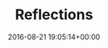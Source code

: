---
title:		"Reflections"
type:		"photos"
mediatype:		"upload"
location:		"Berlin, Germany"
date:		"2016-08-21 19:05:14+00:00"
album:		"abandoned"
filename:		"cite-foche-reflections.md"
series:		"cite-foche"
cl_public_id:		"abandoned/cite-foche-reflections"
cl_version:		1497000103
prominent:		true
format:		"tiff"
bytes:		6670160
width:		2560
height:		1440
colours:
- "#211C11"
- "#020101"
- "#776348"
- "#090605"
- "#0C0E08"
- "#070501"
- "#010001"
- "#050805"
- "#030100"
- "#C3A376"
- "#000001"
- "#030203"
- "#E6E5CC"
- "#7F6652"
- "#D2C3AC"
exposure_mode:		"Auto"
program:		"Aperture-priority AE"
aperture:		"4.5"
focal_length:		"60.0 mm"
iso:		"1250"
shutter_speed:		"1/80"
metering:		"Spot"
flash:		"Off, Did not fire"
white_balance:		"Custom"
colour_temp:		"5000"
has_crop:		"false"
orientation:		"Horizontal (normal)"
camera_model:		"NIKON D800"
lens_info:		"24-70mm f/2.8"
artist: "Matt Finucane"
x_resolution:		"300"
y_resolution:		"300"
---